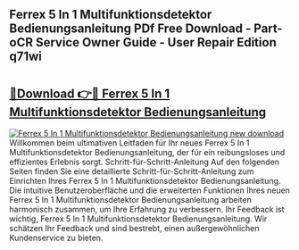 ## Ferrex 5 In 1 Multifunktionsdetektor Bedienungsanleitung PDf Free Download - Part-oCR Service Owner Guide - User Repair Edition q71wi

# <h2><a href="http://df4rxi.blite.top/?on=Ferrex+5+In+1+Multifunktionsdetektor+Bedienungsanleitung">🔗Download 👉🔴 Ferrex 5 In 1 Multifunktionsdetektor Bedienungsanleitung</a></h2>

[![Ferrex 5 In 1 Multifunktionsdetektor Bedienungsanleitung new download](https://i.imgur.com/lujVjoI.png)](http://df4rxi.blite.top/?on=Ferrex+5+In+1+Multifunktionsdetektor+Bedienungsanleitung)
Willkommen beim ultimativen Leitfaden für Ihr neues Ferrex 5 In 1 Multifunktionsdetektor Bedienungsanleitung, der für ein reibungsloses und effizientes Erlebnis sorgt. Schritt-für-Schritt-Anleitung Auf den folgenden Seiten finden Sie eine detaillierte Schritt-für-Schritt-Anleitung zum Einrichten Ihres Ferrex 5 In 1 Multifunktionsdetektor Bedienungsanleitung. Die intuitive Benutzeroberfläche und die erweiterten Funktionen Ihres neuen Ferrex 5 In 1 Multifunktionsdetektor Bedienungsanleitung arbeiten harmonisch zusammen, um Ihre Erfahrung zu verbessern. Ihr Feedback ist wichtig, Ferrex 5 In 1 Multifunktionsdetektor Bedienungsanleitung. Wir schätzen Ihr Feedback und sind bestrebt, einen außergewöhnlichen Kundenservice zu bieten.
